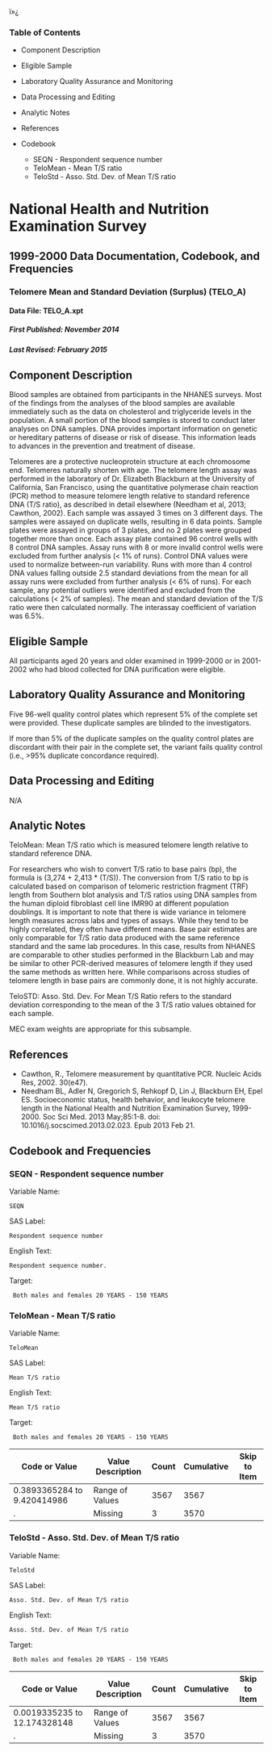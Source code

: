 ï»¿

### Table of Contents

  * Component Description
  * Eligible Sample
  * Laboratory Quality Assurance and Monitoring
  * Data Processing and Editing
  * Analytic Notes
  * References
  * Codebook

    * SEQN - Respondent sequence number
    * TeloMean - Mean T/S ratio
    * TeloStd - Asso. Std. Dev. of Mean T/S ratio

# National Health and Nutrition Examination Survey

## 1999-2000 Data Documentation, Codebook, and Frequencies

### Telomere Mean and Standard Deviation (Surplus) (TELO_A)

####  Data File: TELO_A.xpt

#####  First Published: November 2014

#####  Last Revised: February 2015

## Component Description

Blood samples are obtained from participants in the NHANES surveys. Most of
the findings from the analyses of the blood samples are available immediately
such as the data on cholesterol and triglyceride levels in the population. A
small portion of the blood samples is stored to conduct later analyses on DNA
samples. DNA provides important information on genetic or hereditary patterns
of disease or risk of disease. This information leads to advances in the
prevention and treatment of disease.

Telomeres are a protective nucleoprotein structure at each chromosome end.
Telomeres naturally shorten with age. The telomere length assay was performed
in the laboratory of Dr. Elizabeth Blackburn at the University of California,
San Francisco, using the quantitative polymerase chain reaction (PCR) method
to measure telomere length relative to standard reference DNA (T/S ratio), as
described in detail elsewhere (Needham et al, 2013; Cawthon, 2002). Each
sample was assayed 3 times on 3 different days. The samples were assayed on
duplicate wells, resulting in 6 data points. Sample plates were assayed in
groups of 3 plates, and no 2 plates were grouped together more than once. Each
assay plate contained 96 control wells with 8 control DNA samples. Assay runs
with 8 or more invalid control wells were excluded from further analysis (< 1%
of runs). Control DNA values were used to normalize between-run variability.
Runs with more than 4 control DNA values falling outside 2.5 standard
deviations from the mean for all assay runs were excluded from further
analysis (< 6% of runs). For each sample, any potential outliers were
identified and excluded from the calculations (< 2% of samples). The mean and
standard deviation of the T/S ratio were then calculated normally. The
interassay coefficient of variation was 6.5%.

## Eligible Sample

All participants aged 20 years and older examined in 1999-2000 or in 2001-2002
who had blood collected for DNA purification were eligible.

## Laboratory Quality Assurance and Monitoring

Five 96-well quality control plates which represent 5% of the complete set
were provided. These duplicate samples are blinded to the investigators.

If more than 5% of the duplicate samples on the quality control plates are
discordant with their pair in the complete set, the variant fails quality
control (i.e., >95% duplicate concordance required).

## Data Processing and Editing

N/A

## Analytic Notes

TeloMean: Mean T/S ratio which is measured telomere length relative to
standard reference DNA.

For researchers who wish to convert T/S ratio to base pairs (bp), the formula
is (3,274 + 2,413 * (T/S)). The conversion from T/S ratio to bp is calculated
based on comparison of telomeric restriction fragment (TRF) length from
Southern blot analysis and T/S ratios using DNA samples from the human diploid
fibroblast cell line IMR90 at different population doublings. It is important
to note that there is wide variance in telomere length measures across labs
and types of assays. While they tend to be highly correlated, they often have
different means. Base pair estimates are only comparable for T/S ratio data
produced with the same reference standard and the same lab procedures. In this
case, results from NHANES are comparable to other studies performed in the
Blackburn Lab and may be similar to other PCR-derived measures of telomere
length if they used the same methods as written here. While comparisons across
studies of telomere length in base pairs are commonly done, it is not highly
accurate.

TeloSTD: Asso. Std. Dev. For Mean T/S Ratio refers to the standard deviation
corresponding to the mean of the 3 T/S ratio values obtained for each sample.

MEC exam weights are appropriate for this subsample.

## References

  * Cawthon, R., Telomere measurement by quantitative PCR. Nucleic Acids Res, 2002. 30(e47).
  * Needham BL, Adler N, Gregorich S, Rehkopf D, Lin J, Blackburn EH, Epel ES. Socioeconomic status, health behavior, and leukocyte telomere length in the National Health and Nutrition Examination Survey, 1999-2000. Soc Sci Med. 2013 May;85:1-8. doi: 10.1016/j.socscimed.2013.02.023. Epub 2013 Feb 21.

## Codebook and Frequencies

### SEQN - Respondent sequence number

Variable Name:

    SEQN
SAS Label:

    Respondent sequence number
English Text:

    Respondent sequence number.
Target:

     Both males and females 20 YEARS - 150 YEARS

### TeloMean - Mean T/S ratio

Variable Name:

    TeloMean
SAS Label:

    Mean T/S ratio
English Text:

    Mean T/S ratio
Target:

     Both males and females 20 YEARS - 150 YEARS
Code or Value | Value Description | Count | Cumulative | Skip to Item  
---|---|---|---|---  
0.3893365284 to 9.420414986 | Range of Values | 3567 | 3567 |   
. | Missing | 3 | 3570 |   
  
### TeloStd - Asso. Std. Dev. of Mean T/S ratio

Variable Name:

    TeloStd
SAS Label:

    Asso. Std. Dev. of Mean T/S ratio
English Text:

    Asso. Std. Dev. of Mean T/S ratio
Target:

     Both males and females 20 YEARS - 150 YEARS
Code or Value | Value Description | Count | Cumulative | Skip to Item  
---|---|---|---|---  
0.0019335235 to 12.174328148 | Range of Values | 3567 | 3567 |   
. | Missing | 3 | 3570 | 

